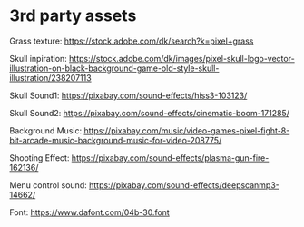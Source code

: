 

# 3rd party assets

Grass texture: https://stock.adobe.com/dk/search?k=pixel+grass

Skull inpiration: https://stock.adobe.com/dk/images/pixel-skull-logo-vector-illustration-on-black-background-game-old-style-skull-illustration/238207113

Skull Sound1: https://pixabay.com/sound-effects/hiss3-103123/

Skull Sound2: https://pixabay.com/sound-effects/cinematic-boom-171285/

Background Music: https://pixabay.com/music/video-games-pixel-fight-8-bit-arcade-music-background-music-for-video-208775/

Shooting Effect: https://pixabay.com/sound-effects/plasma-gun-fire-162136/

Menu control sound: https://pixabay.com/sound-effects/deepscanmp3-14662/

Font: https://www.dafont.com/04b-30.font
